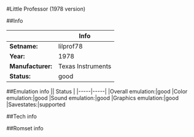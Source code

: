 #Little Professor (1978 version)

##Info

||Info|
|-----|-----|
|**Setname:**|lilprof78
|**Year:**|1978
|**Manufacturer:**|Texas Instruments
|**Status:**|good

##Emulation info
|| Status |
|-----|-----|
|Overall emulation:|good
|Color emulation:|good
|Sound emulation:|good
|Graphics emulation:|good
|Savestates:|supported

##Tech info

##Romset info

<!--- START OF EDITED COMMENT DO NOT TOUCH TEXT ABOVE-->
